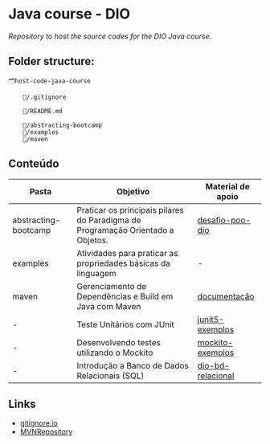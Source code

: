 # Java course - DIO
*Repository to host the source codes for the DIO Java course.*

## Folder structure:

    🗂️host-code-java-course

        📁/.gitignore
        
        📁/README.md
        
        📂/abstracting-bootcamp
        📂/examples
        📂/maven
                


## Conteúdo

| Pasta | Objetivo | Material de apoio |
| ------ | -------- | ----------------- |
| abstracting-bootcamp | Praticar os principais pilares do Paradigma de Programação Orientado a Objetos. | [desafio-poo-dio](https://github.com/cami-la/desafio-POO-DIO) |
| examples | Atividades para praticar as propriedades básicas da linguagem | - |
| maven | Gerenciamento de Dependências e Build em Java com Maven | [documentação](https://maven.apache.org/guides/index.html) |
| - | Teste Unitários com JUnit | [junit5-exemplos](https://github.com/willyancaetano/junit5-exemplos) |
| - | Desenvolvendo testes utilizando o Mockito | [mockito-exemplos](https://github.com/willyancaetano/mockito-exemplos) |
| - | Introdução a Banco de Dados Relacionais (SQL) | [dio-bd-relacional](https://github.com/pamelaborges/dio-bd-relacional.git) |

## Links

- [gitignore.io](https://www.toptal.com/developers/gitignore/)
- [MVNRepository](https://mvnrepository.com/)
